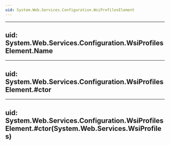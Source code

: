 ```yaml
---
uid: System.Web.Services.Configuration.WsiProfilesElement
---
```


---
uid: System.Web.Services.Configuration.WsiProfilesElement.Name
---

---
uid: System.Web.Services.Configuration.WsiProfilesElement.#ctor
---

---
uid: System.Web.Services.Configuration.WsiProfilesElement.#ctor(System.Web.Services.WsiProfiles)
---
